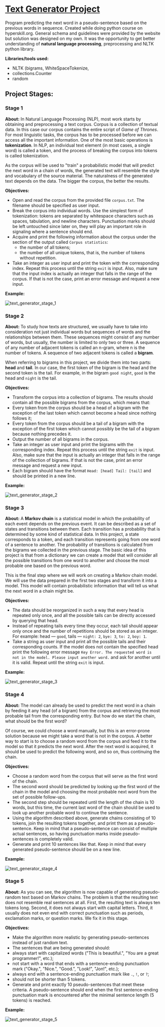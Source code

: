 # [Text Generator Project](https://hyperskill.org/projects/134)
Program predicting the next word in a pseudo-sentence based on the previous words in sequence. Created while doing python course on hyperskill.org. General schema and guidelines were provided by the website but solution was designed on my own. It was the opportunity to get better understanding of **natural language processing**, preprocessing and NLTK python library.

**Libraries/tools used:**
* NLTK (bigrams, WhiteSpaceTokenize,
* collections.Counter
* random


## Project Stages:

### Stage 1
**About:** In Natural Language Processing (NLP), most work starts by obtaining and preprocessing a text corpus. Corpus is a collection of textual data. In this case our corpus contains the entire script of *Game of Thrones*. For most linguistic tasks, the corpus has to be processed before we can access all the important information. One of the most basic operations is **tokenization**. In NLP, an individual text element (in most cases, a single word) is called a token, and the process of breaking the corpus into tokens is called tokenization.

As the corpus will be used to "train" a probabilistic model that will predict the next word in a chain of words, the generated text will resemble the style and vocabulary of the source material. The naturalness of the generated text depends on the data. The bigger the corpus, the better the results.

**Objectives:**
* Open and read the corpus from the provided file `corpus.txt`. The filename should be specified as user input.
* Break the corpus into individual words. Use the simplest form of tokenization: tokens are separated by whitespace characters such as spaces, tabulation, and newline characters. Punctuation marks should be left untouched since later on, they will play an important role in signaling where a sentence should end.
* Acquire and print the following information about the corpus under the section of the output called `Corpus statistics`:
  * the number of all tokens;
  * the number of all unique tokens, that is, the number of tokens without repetition.
* Take an integer as user input and print the token with the corresponding index. Repeat this process until the string `exit` is input. Also, make sure that the input index is actually an integer that falls in the range of the corpus. If that is not the case, print an error message and request a new input.

**Example:**

![text_generator_stage_1](https://user-images.githubusercontent.com/107406800/214070893-0e332f4f-0a19-455f-915b-e3b145ca78c2.PNG)


### Stage 2
**About:** To study how texts are structured, we usually have to take into consideration not just individual words but sequences of words and the relationships between them. These sequences might consist of any number of words, but usually, the number is limited to only two or three. A sequence of any number of adjacent tokens is called an n-gram, where n is the number of tokens. A sequence of two adjacent tokens is called a **bigram**. 

When referring to bigrams in this project, we divide them into two parts: **head** and **tail**. In our case, the first token of the bigram is the head and the second token is the tail. For example, in the bigram `good night`, `good` is the head and `night` is the tail.

**Objectives:**
* Transform the corpus into a collection of bigrams. The results should contain all the possible bigrams from the corpus, which means that:
 * Every token from the corpus should be a head of a bigram with the exception of the last token which cannot become a head since nothing follows it;
 * Every token from the corpus should be a tail of a bigram with the exception of the first token which cannot possibly be the tail of a bigram because nothing precedes it.
* Output the number of all bigrams in the corpus.
* Take an integer as user input and print the bigrams with the corresponding index. Repeat this process until the string `exit` is input. Also, make sure that the input is actually an integer that falls in the range of the collection of bigrams. If that is not the case, print an error message and request a new input. 
* Each bigram should have the format `Head: [head] Tail: [tail]` and should be printed in a new line.

**Example:**

![text_generator_stage_2](https://user-images.githubusercontent.com/107406800/214071034-5cf62158-5633-483e-87c0-598af69df349.PNG)


### Stage 3
**About:** A **Markov chain** is a statistical model in which the probability of each event depends on the previous event. It can be described as a set of states and transitions between them. Each transition has a probability that is determined by some kind of statistical data. In this project, a state corresponds to a token, and each transition represents going from one word of a sentence to another. The probability of transitions is calculated from the bigrams we collected in the previous stage. The basic idea of this project is that from a dictionary we can create a model that will consider all the possible transitions from one word to another and choose the most probable one based on the previous word.

This is the final step where we will work on creating a Markov chain model. We will use the data prepared in the first two stages and transform it into a model. This model will contain probabilistic information that will tell us what the next word in a chain might be.

**Objectives:**
* The data should be reorganized in such a way that every head is repeated only once, and all the possible tails can be directly accessed by querying that head.
* Instead of repeating tails every time they occur, each tail should appear only once and the number of repetitions should be stored as an integer. For example: head — `good`, tails — `night: 2`, `bye: 3`, `to: 2`, `boy: 1`.
* Take a string as user input and print all the possible tails and their corresponding counts. If the model does not contain the specified head print the following error message `Key Error. The requested word is not in the model. Please input another word.` and ask for another until it is valid. Repeat until the string `exit` is input.

**Example:**

![text_generator_stage_3](https://user-images.githubusercontent.com/107406800/214071120-2abdc75b-6d8b-49d3-8211-b1ffa1de8e18.PNG)


### Stage 4
**About:** The model can already be used to predict the next word in a chain by feeding it any head (of a bigram) from the corpus and retrieving the most probable tail from the corresponding entry. But how do we start the chain, what should be the first word?

Of course, we could choose a word manually, but this is an error-prone solution because we might take a word that is not in the corpus. A better way to start is to choose a random word from the corpus and feed it to the model so that it predicts the next word.
After the next word is acquired, it should be used to predict the following word, and so on, thus continuing the chain.

**Objectives:**
* Choose a random word from the corpus that will serve as the first word of the chain.
* The second word should be predicted by looking up the first word of the chain in the model and choosing the most probable next word from the set of possible follow-ups.
* The second step should be repeated until the length of the chain is 10 words, but this time, the current last word of the chain should be used to look up another probable word to continue the sentence.
* Using the algorithm described above, generate chains consisting of 10 tokens, join the resulting tokens together, and print them as a pseudo-sentence. Keep in mind that a pseudo-sentence can consist of multiple actual sentences, so having punctuation marks inside pseudo-sentences is completely valid.
* Generate and print 10 sentences like that. Keep in mind that every generated pseudo-sentence should be on a new line.

**Example:**

![text_generator_stage_4](https://user-images.githubusercontent.com/107406800/214071193-9ce661c7-ca67-48e6-8827-4114d5024ec3.PNG)


### Stage 5
**About:** As you can see, the algorithm is now capable of generating pseudo-random text based on Markov chains. The problem is that the resulting text does not resemble real sentences at all. First, the resulting text is always ten tokens long. Second, it does not always start with capital letters. Third, it usually does not even end with correct punctuation such as periods, exclamation marks, or question marks. We fix it in this stage.

**Objectives:**
* Make the algorithm more realistic by generating pseudo-sentences instead of just random text.
* The sentences that are being generated should:
 * always start with capitalized words ("This is beautiful.", "You are a great programmer!", etc.);
 * not start with a word that ends with a sentence-ending punctuation mark ("Okay.", "Nice.", "Good.", "Look!", "Jon!", etc.);
 * always end with a sentence-ending punctuation mark like `.`, `!`, or `?`;
 * should not be shorter than 5 tokens.
* Generate and print exactly 10 pseudo-sentences that meet these criteria. A pseudo-sentence should end when the first sentence-ending punctuation mark is encountered after the minimal sentence length (5 tokens) is reached.

**Example:**

![text_generator_stage_5](https://user-images.githubusercontent.com/107406800/214071243-22110b34-0a1a-40ab-a366-466cfbfec3c2.PNG)

